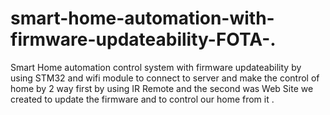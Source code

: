 # smart-home-automation-with-firmware-updateability-FOTA-.
Smart Home automation control system with firmware updateability by using STM32 and wifi module to connect to server and make the control of home by 2 way first by using IR Remote and the second was Web Site we created to update the firmware and to control our home from it .
